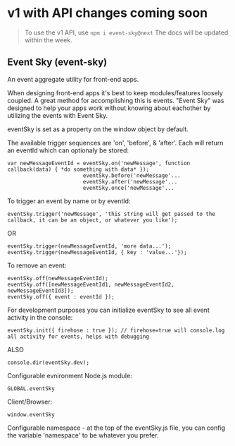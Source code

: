 # v1 with API changes coming soon
> To use the v1 API, use `npm i event-sky@next` The docs will be updated within the week.

## Event Sky (event-sky)
An event aggregate utility for front-end apps.
 
When designing front-end apps it's best to keep modules/features loosely coupled. A great method for accomplishing this is events. "Event Sky" was designed to help your apps work without knowing about eachother by utilizing the events with Event Sky.

eventSky is set as a property on the window object by default.

The available trigger sequences are 'on', 'before', & 'after'. Each will return an eventId which can optionaly be stored:
```
var newMessageEventId = eventSky.on('newMessage', function callback(data) { *do something with data* });
                        eventSky.before('newMessage'...
                        eventSky.after('newMessage'...
                        eventSky.once('newMessage'...
```
To trigger an event by name or by eventId:
```
eventSky.trigger('newMessage', 'this string will get passed to the callback, it can be an object, or whatever you like');
```
OR
```
eventSky.trigger(newMessageEventId, 'more data...');
eventSky.trigger(newMessageEventId, { key : 'value...'});
```
To remove an event:
```
eventSky.off(newMessageEventId);
eventSky.off([newMessageEventId1, newMessageEventId2, newMessageEventId3]);
eventSky.off({ event : eventId });
```
For development purposes you can initialize eventSky to see all event activity in the console:
```
eventSky.init({ firehose : true }); // firehose=true will console.log all activity for events, helps with debugging
```
ALSO
```
console.dir(eventSky.dev);
```
Configurable evnironment
Node.js module:
```
GLOBAL.eventSky
```
Client/Browser:
```
window.eventSky
```
Configurable namespace - at the top of the eventSky.js file, you can config the variable 'namespace' to be whatever you prefer.
